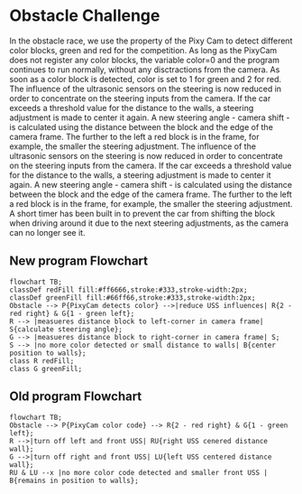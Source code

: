 # Obstacle Challenge

In the obstacle race, we use the property of the Pixy Cam to detect different color blocks, green and red for the competition. As long as the PixyCam does not register any color blocks, the variable color=0 and the program continues to run normally, without any disctractions from the camera. As soon as a color block is detected, color is set to 1 for green and 2 for red. The influence of the ultrasonic sensors on the steering is now reduced in order to concentrate on the steering inputs from the camera. If the car exceeds a threshold value for the distance to the walls, a steering adjustment is made to center it again.  A new steering angle - camera shift - is calculated using the distance between the block and the edge of the camera frame.  The further to the left a red block is in the frame, for example, the smaller the steering adjustment. The influence of the ultrasonic sensors on the steering is now reduced in order to concentrate on the steering inputs from the camera. If the car exceeds a threshold value for the distance to the walls, a steering adjustment is made to center it again.  A new steering angle - camera shift - is calculated using the distance between the block and the edge of the camera frame.  The further to the left a red block is in the frame, for example, the smaller the steering adjustment. A short timer has been built in to prevent the car from shifting the block when driving around it due to the next steering adjustments, as the camera can no longer see it.


## New program Flowchart
```mermaid
flowchart TB;
classDef redFill fill:#ff6666,stroke:#333,stroke-width:2px;
classDef greenFill fill:#66ff66,stroke:#333,stroke-width:2px;
Obstacle --> P{PixyCam detects color} -->|reduce USS influences| R{2 - red right} & G{1 - green left};
R --> |measueres distance block to left-corner in camera frame| S{calculate steering angle};
G --> |measueres distance block to right-corner in camera frame| S;
S --> |no more color detected or small distance to walls| B{center position to walls};
class R redFill;
class G greenFill;
```
## Old program Flowchart 
```mermaid
flowchart TB;
Obstacle --> P{PixyCam color code} --> R{2 - red right} & G{1 - green left};
R -->|turn off left and front USS| RU{right USS cenered distance wall};
G -->|turn off right and front USS| LU{left USS centered distance wall};
RU & LU --x |no more color code detected and smaller front USS | B{remains in position to walls};
```

